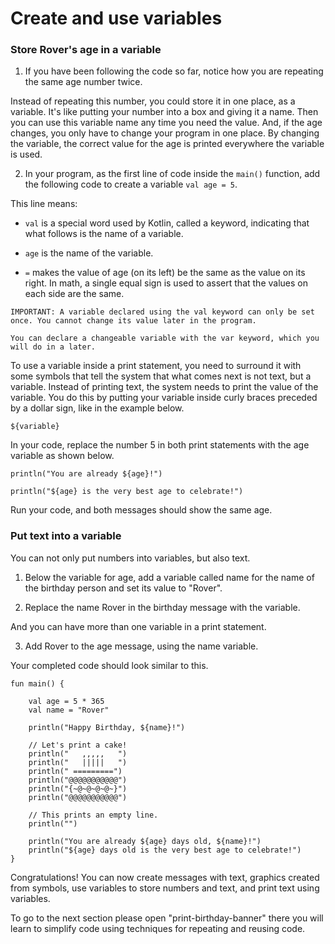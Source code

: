 # Create and use variables

### Store Rover's age in a variable

1. If you have been following the code so far, notice how you are repeating the same age number twice.

Instead of repeating this number, you could store it in one place, as a variable. It's like putting your number into a box and giving it a name. Then you can use this variable name any time you need the value. And, if the age changes, you only have to change your program in one place. By changing the variable, the correct value for the age is printed everywhere the variable is used.

2. In your program, as the first line of code inside the `main()` function, add the following code to create a variable `val age = 5`.

This line means:

- `val` is a special word used by Kotlin, called a keyword, indicating that what follows is the name of a variable.

- `age` is the name of the variable.

- `=` makes the value of age (on its left) be the same as the value on its right. In math, a single equal sign is used to assert that the values on each side are the same.

```
IMPORTANT: A variable declared using the val keyword can only be set once. You cannot change its value later in the program.

You can declare a changeable variable with the var keyword, which you will do in a later.
```

To use a variable inside a print statement, you need to surround it with some symbols that tell the system that what comes next is not text, but a variable. Instead of printing text, the system needs to print the value of the variable. You do this by putting your variable inside curly braces preceded by a dollar sign, like in the example below.

`${variable}`

In your code, replace the number 5 in both print statements with the age variable as shown below.

`println("You are already ${age}!")`

`println("${age} is the very best age to celebrate!")`

Run your code, and both messages should show the same age.

### Put text into a variable

You can not only put numbers into variables, but also text.

1. Below the variable for age, add a variable called name for the name of the birthday person and set its value to "Rover".

2. Replace the name Rover in the birthday message with the variable.

And you can have more than one variable in a print statement.

3. Add Rover to the age message, using the name variable.

Your completed code should look similar to this.

```
fun main() {
    
    val age = 5 * 365
    val name = "Rover"
    
    println("Happy Birthday, ${name}!")
    
    // Let's print a cake!
    println("   ,,,,,   ")
    println("   |||||   ")
    println(" =========")
    println("@@@@@@@@@@@")
    println("{~@~@~@~@~}")
    println("@@@@@@@@@@@")
    
    // This prints an empty line.
    println("")

    println("You are already ${age} days old, ${name}!")
    println("${age} days old is the very best age to celebrate!")
}
```
Congratulations! You can now create messages with text, graphics created from symbols, use variables to store numbers and text, and print text using variables.

To go to the next section please open "print-birthday-banner" there you will learn to simplify code using techniques for repeating and reusing code.

